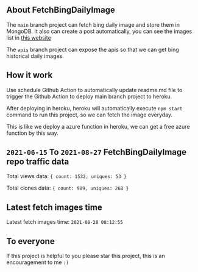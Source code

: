 ## About FetchBingDailyImage

The `main` branch project can fetch bing daily image and store them in MongoDB.
It also can create a post automatically, you can see the images list in [this website](https://oursalbum.netlify.app)

The `apis` branch project can expose the apis so that we can get bing historical daily images.

## How it work

Use schedule Github Action to automatically update readme.md file to trigger the Github Action to deploy main branch project to heroku.

After deploying in heroku, heroku will automatically execute `npm start` command to run this project, so we can fetch the image everyday.

This is like we deploy a azure function in heroku, we can get a free azure function by this way.

## `2021-06-15` To `2021-08-27` FetchBingDailyImage repo traffic data

Total views data: `{ count: 1532, uniques: 53 }`

Total clones data: `{ count: 989, uniques: 268 }`

## Latest fetch images time

Latest fetch images time: `2021-08-28 08:12:55`

## To everyone

If this project is helpful to you please star this project, this is an encouragement to me `:)`



